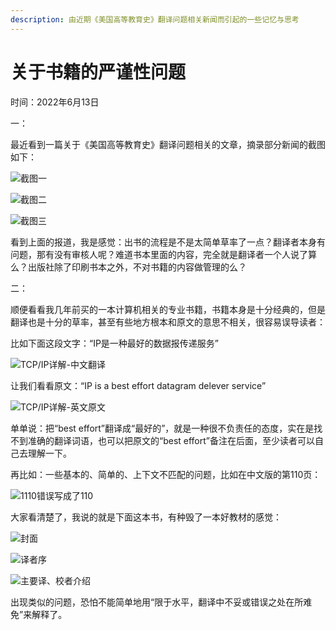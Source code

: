 ```yaml
---
description: 由近期《美国高等教育史》翻译问题相关新闻而引起的一些记忆与思考
---
```


# 关于书籍的严谨性问题

时间：2022年6月13日

一：

最近看到一篇关于《美国高等教育史》翻译问题相关的文章，摘录部分新闻的截图如下：

![截图一](<../.gitbook/assets/image (2) (1) (1) (1) (1).png>)

![截图二](<../.gitbook/assets/image (1) (1) (1) (1) (1) (1).png>)

![截图三](<../.gitbook/assets/image (4).png>)

看到上面的报道，我是感觉：出书的流程是不是太简单草率了一点？翻译者本身有问题，那有没有审核人呢？难道书本里面的内容，完全就是翻译者一个人说了算么？出版社除了印刷书本之外，不对书籍的内容做管理的么？

二：

顺便看看我几年前买的一本计算机相关的专业书籍，书籍本身是十分经典的，但是翻译也是十分的草率，甚至有些地方根本和原文的意思不相关，很容易误导读者：

比如下面这段文字：“IP是一种最好的数据报传递服务”

![TCP/IP详解-中文翻译](<../.gitbook/assets/image (3) (1).png>)

让我们看看原文：“IP is a best effort datagram delever service”

![TCP/IP详解-英文原文](<../.gitbook/assets/image (5).png>)

单单说：把“best effort”翻译成“最好的”，就是一种很不负责任的态度，实在是找不到准确的翻译词语，也可以把原文的“best effort”备注在后面，至少读者可以自己去理解一下。

再比如：一些基本的、简单的、上下文不匹配的问题，比如在中文版的第110页：

![1110错误写成了110](<../.gitbook/assets/image (8).png>)

大家看清楚了，我说的就是下面这本书，有种毁了一本好教材的感觉：

![封面](<../.gitbook/assets/image (1) (1) (1) (1) (1).png>)

![译者序](<../.gitbook/assets/image (7).png>)

![主要译、校者介绍](<../.gitbook/assets/image (6).png>)

出现类似的问题，恐怕不能简单地用“限于水平，翻译中不妥或错误之处在所难免”来解释了。
